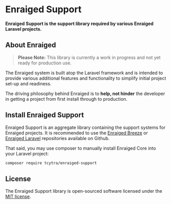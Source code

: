 # Enraiged Support

**Enraiged Support is the support library required by various Enraiged Laravel projects.**


## About Enraiged

> **Please Note:** This library is currently a work in progress and not yet ready for production use.

The Enraiged system is built atop the Laravel framework and is intended to provide various additional features and 
functionality to simplify initial project set-up and readiness.

The driving philosophy behind Enraiged is to **help, not hinder** the developer in getting a project from first install
through to production.


## Install Enraiged Support

Enraiged Support is an aggregate library containing the support systems for Enraiged projects. It is recommended to use
the [Enraiged Breeze](https://github.com/tcytra/enraiged-breeze) or
[Enraiged Laravel](https://github.com/tcytra/enraiged-laravel) repositories available on Github.

That said, you may use composer to manually install Enraiged Core into your Laravel project:

```sh
composer require tcytra/enraiged-support
```


## License

The Enraiged Support library is open-sourced software licensed under the [MIT license](LICENSE.md).
